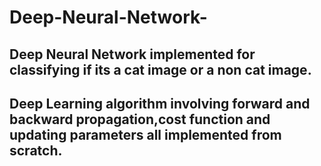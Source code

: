 # Deep-Neural-Network-

## Deep Neural Network implemented for classifying if its a cat image or a non cat image.
## Deep Learning algorithm involving forward and backward propagation,cost function and updating parameters all implemented from scratch.
